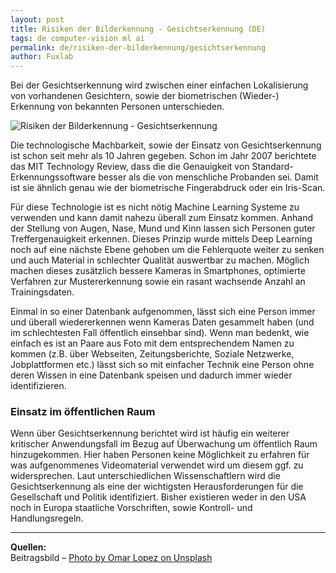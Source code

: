 ```yaml
---
layout: post
title: Risiken der Bilderkennung - Gesichtserkennung (DE)
tags: de computer-vision ml ai
permalink: de/risiken-der-bilderkennung/gesichtserkennung
author: Fuxlab
---
```


Bei der Gesichtserkennung wird zwischen einer einfachen Lokalisierung von vorhandenen Gesichtern, sowie der biometrischen (Wieder-) Erkennung von bekannten Personen unterschieden.

![Risiken der Bilderkennung - Gesichtserkennung]({{site.baseurl}}/assets/img/posts/gesichtserkennung.jpg)

Die technologische Machbarkeit, sowie der Einsatz von Gesichtserkennung ist schon seit mehr als 10 Jahren gegeben. Schon im Jahr 2007 berichtete das MIT Technology Review, dass die die Genauigkeit von Standard-Erkennungssoftware besser als die von menschliche Probanden sei. Damit ist sie ähnlich genau wie der biometrische Fingerabdruck oder ein Iris-Scan.

Für diese Technologie ist es nicht nötig Machine Learning Systeme zu verwenden und kann damit nahezu überall zum Einsatz kommen. Anhand der Stellung von Augen, Nase, Mund und Kinn lassen sich Personen guter Treffergenauigkeit erkennen. Dieses Prinzip wurde mittels Deep Learning noch auf eine nächste Ebene gehoben um die Fehlerquote weiter zu senken und auch Material in schlechter Qualität auswertbar zu machen. Möglich machen dieses zusätzlich bessere Kameras in Smartphones, optimierte Verfahren zur Mustererkennung sowie ein rasant wachsende Anzahl an Trainingsdaten.

Einmal in so einer Datenbank aufgenommen, lässt sich eine Person immer und überall wiedererkennen wenn Kameras Daten gesammelt haben (und im schlechtesten Fall öffentlich einsehbar sind). Wenn man bedenkt, wie einfach es ist an Paare aus Foto mit dem entsprechendem Namen zu kommen (z.B. über Webseiten, Zeitungsberichte, Soziale Netzwerke, Jobplattformen etc.) lässt sich so mit einfacher Technik eine Person ohne deren Wissen in eine Datenbank speisen und dadurch immer wieder identifizieren.

### Einsatz im öffentlichen Raum

Wenn über Gesichtserkennung berichtet wird ist häufig ein weiterer kritischer Anwendungsfall im Bezug auf Überwachung um öffentlich Raum hinzugekommen. Hier haben Personen keine Möglichkeit zu erfahren für was aufgenommenes Videomaterial verwendet wird um diesem ggf. zu widersprechen. Laut unterschiedlichen Wissenschaftlern wird die Gesichtserkennung als eine der wichtigsten Herausforderungen für die Gesellschaft und Politik identifiziert. Bisher existieren weder in den USA noch in Europa staatliche Vorschriften, sowie Kontroll- und Handlungsregeln.

----

**Quellen:**\
Beitragsbild – [Photo by Omar Lopez on Unsplash](https://unsplash.com/photos/rwF_pJRWhAI)